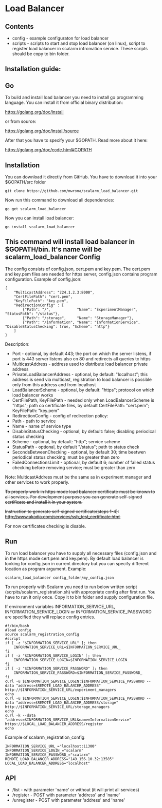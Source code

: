 Load Balancer 
============ 
Contents 
---------- 
* config - example configuraton for load balancer 
* scripts - scripts to start and stop load balancer (on linux), script to register load balancer in scalarm infromation service. These scripts should be copy to bin folder. 

Installation guide: 
---------------------- 
Go 
-- 
To build and install load balancer you need to install go programming language. 
You can install it from official binary distribution: 

https://golang.org/doc/install

or from source: 

https://golang.org/doc/install/source 

After that you have to specify your $GOPATH. Read more about it here: 

https://golang.org/doc/code.html#GOPATH 

Installation 
-------------- 
You can download it directly from GitHub. You have to download it into your $GOPATH/src folder 
``` 
git clone https://github.com/mwrona/scalarm_load_balancer.git 
``` 
Now run this command to download all dependencies: 
``` 
go get scalarm_load_balancer 
``` 
Now you can install load balancer: 
```` 
go install scalarm_load_balancer
```` 
This command will install load balancer in $GOPATH/bin. It's name will be scalarm_load_balancer 
Config 
-------- 
The config consists of config.json, cert.pem and key.pem. The cert.pem and key.pem files are needed for https server, config.json contains program configuration. 
Example of config.json:
````
{
	"MulticastAddress": "224.1.2.3:8000", 
	"CertFilePath": "cert.pem",
	"KeyFilePath": "key.pem",
	"RedirectionConfig" : [
		{"Path": "/", 			 "Name": "ExperimentManager", "StatusPath": "/status"},
		{"Path": "/storage", 	 "Name": "StorageManager"},
		{"Path": "/information", "Name": "InformationService", "DisableStatusChecking": true, "Scheme": "http"}
	]
}

````


Description:
* Port - optional, by default 443; the port on which the server listens, if port is 443 server listens also on 80 and redirects all queries to https
* MulticastAddress - address used to distribute load balancer private address
* PrivateLoadBalancerAddress - optional, by default: "localhost"; this address is send via multicast, registration to load balancer is possible only from this address and from localhost
* LoadBalancerScheme - optional, by default: "https"; protocol on which load balancer works 
* CertFilePath, KeyFilePath - needed only when LoadBalancerScheme is "https"; path co certificate files, by default CertFilePath: "cert.pem"; KeyFilePath: "key.pem"
* RedirectionConfig - config of redirection policy: 
 * Path - path to service
 * Name - name of service type
 * DisableStatusChecking - optional, by default: false; disabling periodical status checking
 * Scheme - optional, by default: "http"; service scheme
 * StatusPath - optional, by default "/status"; path to status check
 * SecondsBetweenChecking - optional, by default 30; time beetwen periodical status checking; must be greater than zero
 * FailedConnectionsLimit - optional, by default 6; number of failed status checking before removing service; must be greater than zero

Note: MulticastAddress must be the same as in experiment manager and other services to work properly.

~~To properly work in https mode load balancer certificate must be known to all services. For development purpose you can generate self-signed certificate and install it in your system.~~

~~Instruction to generate self-signed certificate(steps 1-4): http://www.akadia.com/services/ssh_test_certificate.html~~

For now certificates checking is disable.

Run 
----
To run load balancer you have to supply all necessary files (config.json and in the https mode cert.pem and key.pem). By default load balancer is looking for config.json in current directory but you can specify different location as program argument. Example:
```
scalarm_load_balancer config_folder/my_config.json
```
To run properly with Scalarm you need to run below written script (scrpits/scalarm_registration.sh) with appropriate config after first run. You have to run it only once. Copy it to bin folder and supply configuration file.

If environment variables INFORMATION_SERVICE_URL, INFORMATION_SERVICE_LOGIN or INFORMATION_SERVICE_PASSWORD are specified they will replace config entries.

```
#!/bin/bash
#load config
source scalarm_registration_config
#script
if [ -z "$INFORMATION_SERVICE_URL" ]; then
    INFORMATION_SERVICE_URL=$INFORMATION_SERVICE_URL_
fi
if [ -z "$INFORMATION_SERVICE_LOGIN" ]; then
    INFORMATION_SERVICE_LOGIN=$INFORMATION_SERVICE_LOGIN_
fi
if [ -z "$INFORMATION_SERVICE_PASSWORD" ]; then
    INFORMATION_SERVICE_PASSWORD=$INFORMATION_SERVICE_PASSWORD_
fi  
curl -u $INFORMATION_SERVICE_LOGIN:$INFORMATION_SERVICE_PASSWORD --data "address=$REMOTE_LOAD_BALANCER_ADDRESS" http://$INFORMATION_SERVICE_URL/experiment_managers
echo
curl -u $INFORMATION_SERVICE_LOGIN:$INFORMATION_SERVICE_PASSWORD --data "address=$REMOTE_LOAD_BALANCER_ADDRESS/storage" http://$INFORMATION_SERVICE_URL/storage_managers
echo
curl -k --data "address=$INFORMATION_SERVICE_URL&name=InformationService" https://$LOCAL_LOAD_BALANCER_ADDRESS/register
echo

```
Example of scalarm_registration_config:
```
INFORMATION_SERVICE_URL_="localhost:11300"
INFORMATION_SERVICE_LOGIN_="scalarm"
INFORMATION_SERVICE_PASSWORD_="scalarm"
REMOTE_LOAD_BALANCER_ADDRESS="149.156.10.32:13585"
LOCAL_LOAD_BALANCER_ADDRESS="localhost"
```


API
-----
* /list - with parameter 'name' or without (it will print all services)
* /register - POST with parameter 'address' and 'name'
* /unregister - POST with parameter 'address' and 'name'
